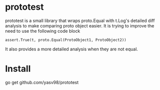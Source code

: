 # prototest
prototest is a small library that wraps proto.Equal with t.Log's detailed diff analysis to make comparing proto object easier. It is trying to improve the need to use the following code block 

```
assert.True(t, proto.Equal(ProtoObject1, ProtoObject2))
```

It also provides a more detailed analysis when they are not equal.


# Install
go get github.com/yasv98/prototest
